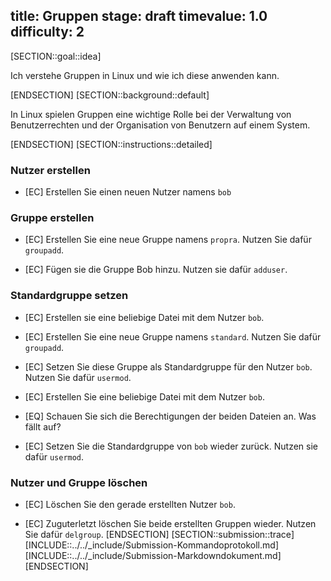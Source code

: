 title: Gruppen
stage: draft
timevalue: 1.0
difficulty: 2
---

[SECTION::goal::idea]

Ich verstehe Gruppen in Linux und wie ich diese anwenden kann.

[ENDSECTION]
[SECTION::background::default]

In Linux spielen Gruppen eine wichtige Rolle bei der Verwaltung von Benutzerrechten und der Organisation von Benutzern auf einem System.

[ENDSECTION]
[SECTION::instructions::detailed]
### Nutzer erstellen

- [EC] Erstellen Sie einen neuen Nutzer namens `bob`

### Gruppe erstellen

- [EC] Erstellen Sie eine neue Gruppe namens `propra`. Nutzen Sie dafür `groupadd`.

- [EC] Fügen sie die Gruppe Bob hinzu. Nutzen sie dafür `adduser`.

### Standardgruppe setzen

- [EC] Erstellen sie eine beliebige Datei mit dem Nutzer `bob`.

- [EC] Erstellen Sie eine neue Gruppe namens `standard`. Nutzen Sie dafür `groupadd`.

- [EC] Setzen Sie diese Gruppe als Standardgruppe für den Nutzer `bob`. Nutzen Sie dafür `usermod`.

- [EC] Erstellen Sie eine beliebige Datei mit dem Nutzer `bob`.

- [EQ] Schauen Sie sich die Berechtigungen der beiden Dateien an. Was fällt auf?

- [EC] Setzen Sie die Standardgruppe von `bob` wieder zurück. Nutzen sie dafür `usermod`.

### Nutzer und Gruppe löschen

- [EC] Löschen Sie den gerade erstellten Nutzer `bob`.

- [EC] Zuguterletzt löschen Sie beide erstellten Gruppen wieder. Nutzen Sie dafür `delgroup`.
[ENDSECTION]
[SECTION::submission::trace]
[INCLUDE::../../_include/Submission-Kommandoprotokoll.md]
[INCLUDE::../../_include/Submission-Markdowndokument.md]
[ENDSECTION]

